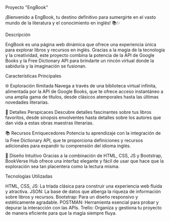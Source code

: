 Proyecto "EngBook"

¡Bienvenido a EngBook, tu destino definitivo para sumergirte en el vasto mundo de la literatura y el conocimiento en inglés! 📚✨

Descripción

EngBook es una página web dinámica que ofrece una experiencia única para explorar libros y recursos en inglés. Gracias a la magia de la tecnología y la creatividad, este proyecto combina la potencia de la API de Google Books y la Free Dictionary API para brindarte un rincón virtual donde la sabiduría y la imaginación se fusionan.

Características Principales

🌐 Exploración Ilimitada
Navega a través de una biblioteca virtual infinita, alimentada por la API de Google Books, que te ofrece acceso instantáneo a una amplia gama de títulos, desde clásicos atemporales hasta las últimas novedades literarias.

📖 Detalles Perspicaces
Descubre detalles fascinantes sobre tus libros favoritos, desde sinopsis envolventes hasta detalles sobre los autores que dan vida a estas obras maestras literarias.

📚 Recursos Enriquecedores
Potencia tu aprendizaje con la integración de la Free Dictionary API, que te proporciona definiciones y recursos adicionales para expandir tu comprensión del idioma inglés.

🎨 Diseño Intuitivo
Gracias a la combinación de HTML, CSS, JS y Bootstrap, BookVerse Hub ofrece una interfaz elegante y fácil de usar que hace que la exploración sea tan placentera como la lectura misma.

Tecnologías Utilizadas

HTML, CSS, JS: La tríada clásica para construir una experiencia web fluida y atractiva.
JSON: La base de datos que alberga la riqueza de información sobre libros y recursos.
Bootstrap: Para un diseño responsivo y estéticamente agradable.
POSTMAN: Herramienta esencial para probar y depurar la interacción con las APIs.
Trello: Organiza y gestiona tu proyecto de manera eficiente para que la magia siempre fluya.
